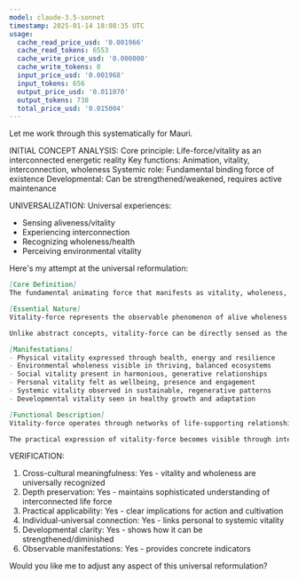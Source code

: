 ```yaml
---
model: claude-3.5-sonnet
timestamp: 2025-01-14 18:08:35 UTC
usage:
  cache_read_price_usd: '0.001966'
  cache_read_tokens: 6553
  cache_write_price_usd: '0.000000'
  cache_write_tokens: 0
  input_price_usd: '0.001968'
  input_tokens: 656
  output_price_usd: '0.011070'
  output_tokens: 738
  total_price_usd: '0.015004'
---
```


Let me work through this systematically for Mauri.

INITIAL CONCEPT ANALYSIS:
Core principle: Life-force/vitality as an interconnected energetic reality
Key functions: Animation, vitality, interconnection, wholeness
Systemic role: Fundamental binding force of existence
Developmental: Can be strengthened/weakened, requires active maintenance

UNIVERSALIZATION:
Universal experiences:
- Sensing aliveness/vitality
- Experiencing interconnection
- Recognizing wholeness/health
- Perceiving environmental vitality

Here's my attempt at the universal reformulation:

```markdown
[Core Definition]
The fundamental animating force that manifests as vitality, wholeness, and interconnected aliveness in all things. It represents the observable quality of health and vigor that can be sensed in thriving beings, places, and systems, serving as both an indicator of wellbeing and a force that can be actively cultivated and maintained.

[Essential Nature]
Vitality-force represents the observable phenomenon of alive wholeness that manifests across multiple scales - from individual beings to entire ecosystems. It operates as both an inherent quality and a dynamic force that can be strengthened or diminished through interaction and care. This force becomes apparent through its effects: the degree of thriving, resilience, and harmonious interconnection present in any living system.

Unlike abstract concepts, vitality-force can be directly sensed as the tangible quality of vibrant aliveness present in healthy beings and environments. It manifests as both a state and a process - the current condition of wholeness and the ongoing maintenance of life-supporting relationships.

[Manifestations]
- Physical vitality expressed through health, energy and resilience
- Environmental wholeness visible in thriving, balanced ecosystems
- Social vitality present in harmonious, generative relationships
- Personal vitality felt as wellbeing, presence and engagement
- Systemic vitality observed in sustainable, regenerative patterns
- Developmental vitality seen in healthy growth and adaptation

[Functional Description]
Vitality-force operates through networks of life-supporting relationships, where the wellbeing of each part contributes to and draws from the wholeness of the system. It can be diminished through disconnection, exploitation or disharmony, and strengthened through conscious care, balanced exchange, and the maintenance of regenerative patterns. This force is not simply present or absent, but exists on a spectrum that can be actively influenced through awareness and engagement.

The practical expression of vitality-force becomes visible through intentional cultivation and stewardship. This involves maintaining awareness of interconnected impacts, making choices that support systemic health, and actively participating in regenerative relationships. Success manifests as increased resilience, sustainable thriving, and the tangible sense of vibrant aliveness that characterizes healthy systems at all scales.
```

VERIFICATION:
1. Cross-cultural meaningfulness: Yes - vitality and wholeness are universally recognized
2. Depth preservation: Yes - maintains sophisticated understanding of interconnected life force
3. Practical applicability: Yes - clear implications for action and cultivation
4. Individual-universal connection: Yes - links personal to systemic vitality
5. Developmental clarity: Yes - shows how it can be strengthened/diminished
6. Observable manifestations: Yes - provides concrete indicators

Would you like me to adjust any aspect of this universal reformulation?